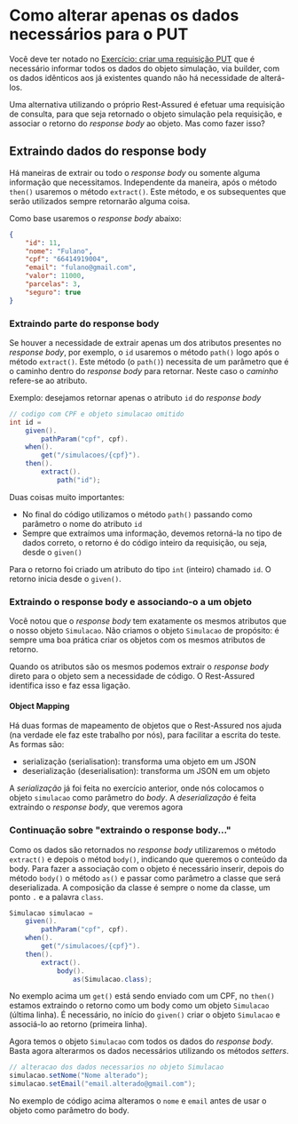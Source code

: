# Como alterar apenas os dados necessários para o PUT

Você deve ter notado no [Exercício: criar uma requisição PUT](7.5.7.1-Exercício-criar-uma-requisição-PUT) que é necessário informar todos os dados do objeto simulação, via builder, com os dados idênticos aos já existentes quando não há necessidade de alterá-los.

Uma alternativa utilizando o próprio Rest-Assured é efetuar uma requisição de consulta, para que seja retornado o objeto simulação pela requisição, e associar o retorno do *response body* ao objeto. Mas como fazer isso?

## Extraindo dados do response body

Há maneiras de extrair ou todo o *response body* ou somente alguma informação que necessitamos.
Independente da maneira, após o método `then()` usaremos o método `extract()`. Este método, e os subsequentes que serão utilizados sempre retornarão alguma coisa.

Como base usaremos o *response body* abaixo:

```json
{
    "id": 11,
    "nome": "Fulano",
    "cpf": "66414919004",
    "email": "fulano@gmail.com",
    "valor": 11000,
    "parcelas": 3,
    "seguro": true
}
```

### Extraindo parte do response body

Se houver a necessidade de extrair apenas um dos atributos presentes no *response body*, por exemplo, o `id` usaremos o método `path()` logo após o método `extract()`. Este método (o `path()`) necessita de um parâmetro que é o caminho dentro do *response body* para retornar. Neste caso o *caminho* refere-se ao atributo.

Exemplo: desejamos retornar apenas o atributo `id` do *response body* 

```java
// codigo com CPF e objeto simulacao omitido
int id = 
    given().
        pathParam("cpf", cpf).
    when().
        get("/simulacoes/{cpf}").
    then().
        extract().
            path("id");
```

Duas coisas muito importantes:
* No final do código utilizamos o método `path()` passando como parâmetro o nome do atributo `id`
* Sempre que extraímos uma informação, devemos retorná-la no tipo de dados correto, o retorno é do código inteiro da requisição, ou seja, desde o `given()`

Para o retorno foi criado um atributo do tipo `int` (inteiro) chamado `id`. O retorno inicia desde o `given()`.

### Extraindo o response body e associando-o a um objeto

Você notou que o *response body* tem exatamente os mesmos atributos que o nosso objeto `Simulacao`. Não criamos o objeto `Simulacao` de propósito: é sempre uma boa prática criar os objetos com os mesmos atributos de retorno.

Quando os atributos são os mesmos podemos extrair o *response body* direto para o objeto sem a necessidade de código. O Rest-Assured identifica isso e faz essa ligação.

#### Object Mapping

Há duas formas de mapeamento de objetos que o Rest-Assured nos ajuda (na verdade ele faz este trabalho por nós), para facilitar a escrita do teste. As formas são:
* serialização (serialisation): transforma uma objeto em um JSON
* deserialização (deserialisation): transforma um JSON em um objeto

A *serialização* já foi feita no exercício anterior, onde nós colocamos o objeto `simulacao` como parâmetro do *body*. 
A *deserialização* é feita extraindo o *response body*, que veremos agora

### Continuação sobre "extraindo o response body..."

Como os dados são retornados no *response body* utilizaremos o método `extract()` e depois o métod `body()`, indicando que queremos o conteúdo da body. Para fazer a associação com o objeto é necessário inserir, depois do método `body()` o método `as()` e passar como parâmetro a classe que será deserializada. A composição da classe é sempre o nome da classe, um ponto `.` e a palavra `class`.

```java
Simulacao simulacao =
    given().
        pathParam("cpf", cpf).
    when().
        get("/simulacoes/{cpf}").
    then().
        extract().
            body().
                as(Simulacao.class);
```

No exemplo acima um `get()` está sendo enviado com um CPF, no `then()` estamos extraindo o retorno como um body como um objeto `Simulacao` (última linha). É necessário, no início do `given()` criar o objeto `Simulacao` e associá-lo ao retorno (primeira linha).

Agora temos o objeto `Simulacao` com todos os dados do *response body*. Basta agora alterarmos os dados necessários utilizando os métodos *setters*.

```java
// alteracao dos dados necessarios no objeto Simulacao
simulacao.setNome("Nome alterado");
simulacao.setEmail("email.alterado@gmail.com");
```

No exemplo de código acima alteramos o `nome` e `email` antes de usar o objeto como parâmetro do body.